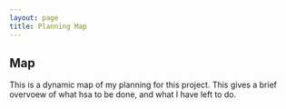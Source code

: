 ```yaml
---
layout: page
title: Planning Map
---
```



## Map

This is a dynamic map of my planning for this project. This gives a brief overvoew of what hsa to be done, and what I have left to do. 

<div class="mxgraph" style="max-width:100%;border:1px solid transparent;" data-mxgraph="{&quot;highlight&quot;:&quot;#0000ff&quot;,&quot;nav&quot;:true,&quot;resize&quot;:true,&quot;toolbar&quot;:&quot;zoom layers tags lightbox&quot;,&quot;edit&quot;:&quot;_blank&quot;,&quot;url&quot;:&quot;https://raw.githubusercontent.com/RabaDabaDoba/FOI/main/DrawIO/Untitled%20Diagram.drawio&quot;}"></div>
<script type="text/javascript" src="https://viewer.diagrams.net/embed2.js?&fetch=https%3A%2F%2Fraw.githubusercontent.com%2FRabaDabaDoba%2FFOI%2Fmain%2FDrawIO%2FUntitled%2520Diagram.drawio"></script>

